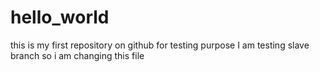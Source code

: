 # hello_world
this is my first repository on github for testing purpose 
I am testing slave branch so i am changing this file
